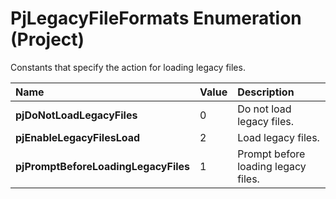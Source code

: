 
# PjLegacyFileFormats Enumeration (Project)

Constants that specify the action for loading legacy files.



|**Name**|**Value**|**Description**|
|:-----|:-----|:-----|
|**pjDoNotLoadLegacyFiles**|0|Do not load legacy files.|
|**pjEnableLegacyFilesLoad**|2|Load legacy files.|
|**pjPromptBeforeLoadingLegacyFiles**|1|Prompt before loading legacy files.|

